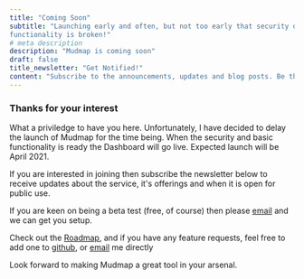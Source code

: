 ```yaml
---
title: "Coming Soon"
subtitle: "Launching early and often, but not too early that security or basic
functionality is broken!"
# meta description
description: "Mudmap is coming soon"
draft: false 
title_newsletter: "Get Notified!"
content: "Subscribe to the announcements, updates and blog posts. Be the first to know when Mudmap goes live!"
---
```


### Thanks for your interest

What a priviledge to have you here. Unfortunately, I have decided to delay the
launch of Mudmap for the time being. When the security and basic functionality
is ready the Dashboard will go live. Expected launch will be April 2021.

If you are interested in joining then subscribe the newsletter below to receive
updates about the service, it's offerings and when it is open for public use.

If you are keen on being a beta test (free, of course) then please [email] and
we can get you setup.

Check out the [Roadmap], and if you have any feature requests, feel free to add
one to [github][feature], or [email] me directly

Look forward to making Mudmap a great tool in your arsenal.

[Github]: https://github.com/mudmapio/public-interactions/issues/new/choose

[Roadmap]: https://www.notion.so/c7115288af904d2e877185c9c79b6475?v=5c646566d5c54f8d81df4a67e5862c7b

[feature]: https://github.com/mudmapio/public-interactions/issues/new/choose

[email]: mailto:dan@mudmap.io
